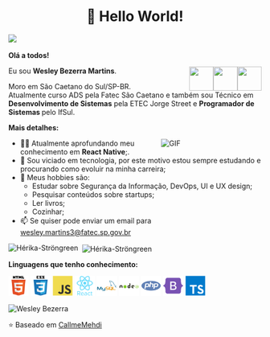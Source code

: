 <h1 align="center">👋 Hello World! </h1>
<img src="https://camo.githubusercontent.com/5dc6ee33381917e41fc9c4951799268998f11a9b864399bf79a0842e4f9b194d/68747470733a2f2f692e696d6775722e636f6d2f315a76566b44632e676966">
<p align="left" > 
  <b>Olá a todos!</b>
</p>
<a href="https://github.com/wesleybmartins124" target="_blank">
  <img align="right" src="https://cdn.iconscout.com/icon/free/png-256/github-108-438008.png" width="48px" height="48px">
</a>
<a href="https://www.instagram.com/wesley_bmartins/" target="_blank">
  <img align="right" src="https://cdn.icon-icons.com/icons2/1211/PNG/512/1491579602-yumminkysocialmedia36_83067.png" width="48px" height="48px">
</a>
<a href="https://www.linkedin.com/in/wesley-bezerra-0579811a2/" target="_blank">
  <img align="right" src="https://i.ibb.co/Kx2GSrT/linkedin.png" width="48px" height="48px">
</a>
<p align="left" >
Eu sou <b> Wesley Bezerra Martins</b>.
</p>

<p align="left" >
Moro em São Caetano do Sul/SP-BR.<br />
  Atualmente curso ADS pela Fatec São Caetano
  e também sou Técnico em <b>Desenvolvimento de Sistemas</b> pela ETEC Jorge Street
  e <b>Programador de Sistemas </b> pelo IfSul. 
</p>

**Mais detalhes:**

<img align="right" alt="GIF" src="https://octocat-generator-assets.githubusercontent.com/my-octocat-1624642132375.png" width="200px" />

- 👩‍💻 Atualmente aprofundando meu conhecimento em **React Native**;. 
- 💼 Sou viciado em tecnologia, por este motivo estou sempre estudando e procurando como evoluir na minha carreira;
- 👾 Meus hobbies são: 
  - Estudar sobre Segurança da Informação, DevOps, UI e UX design; 
  - Pesquisar conteúdos sobre startups;
  - Ler livros;
  - Cozinhar;
- 📫 Se quiser pode enviar um email para wesley.martins3@fatec.sp.gov.br

<p>
  <img align="left" src="https://github-readme-stats.vercel.app/api/top-langs/?username=wesleybmartins124&layout=compact&theme=graywhite&title_color=268bd2" alt="Hérika-Ströngreen" />
</p>
<p>&nbsp;
  <img align="center" src="https://github-readme-stats.vercel.app/api?username=wesleybmartins124&count_private=true&show_icons=true&theme=graywhite&icon_color=268bd2&title_color=268bd2" alt="Hérika-Ströngreen" />
</p>

**Linguagens que tenho conhecimento:**  

<p align="left">
<img src="https://raw.githubusercontent.com/devicons/devicon/master/icons/html5/html5-original-wordmark.svg" alt="html5" width="40" height="40"/> 
<img src="https://raw.githubusercontent.com/devicons/devicon/master/icons/css3/css3-original-wordmark.svg" alt="css3" width="40" height="40"/> 
<img src="https://raw.githubusercontent.com/devicons/devicon/master/icons/javascript/javascript-original.svg" alt="javascript" width="40" height="40"/> 
<img src="https://raw.githubusercontent.com/devicons/devicon/master/icons/react/react-original-wordmark.svg" alt="react" width="40" height="40"/>  
<img src="https://raw.githubusercontent.com/devicons/devicon/master/icons/mysql/mysql-original-wordmark.svg" alt="mysql" width="40" height="40"/>  
<img src="https://raw.githubusercontent.com/devicons/devicon/master/icons/nodejs/nodejs-original-wordmark.svg" alt="nodejs" width="40" height="40"/> 
<img src="https://raw.githubusercontent.com/devicons/devicon/master/icons/php/php-plain.svg" alt="PHP" width="40" height="40" />
<img src="https://raw.githubusercontent.com/devicons/devicon/master/icons/bootstrap/bootstrap-plain.svg" alt="Bootstrap" width="40" height="40" />
<img src="https://raw.githubusercontent.com/devicons/devicon/master/icons/typescript/typescript-plain.svg" alt="typescript" width="40" height="40" />
</p>




<p align="left"> <img src="https://komarev.com/ghpvc/?username=wesleybmartins124" alt="Wesley Bezerra" /> </p>

⭐️ Baseado em [CallmeMehdi](https://github.com/CallmeMehdi)


<!--
**wesleybmartins124/wesleybmartins124** is a ✨ _special_ ✨ repository because its `README.md` (this file) appears on your GitHub profile.

Here are some ideas to get you started:

- 🔭 I’m currently working on ...
- 🌱 I’m currently learning ...
- 👯 I’m looking to collaborate on ...
- 🤔 I’m looking for help with ...
- 💬 Ask me about ...
- 📫 How to reach me: ...
- 😄 Pronouns: ...
- ⚡ Fun fact: ...
-->
